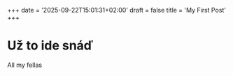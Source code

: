 +++
date = '2025-09-22T15:01:31+02:00'
draft = false
title = 'My First Post'
+++

# Už to ide snáď

All my fellas